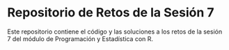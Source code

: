 # Repositorio de Retos de la Sesión 7

Este repositorio contiene el código y las soluciones a los retos de la sesión 7 del módulo de Programación y Estadística con R. 

